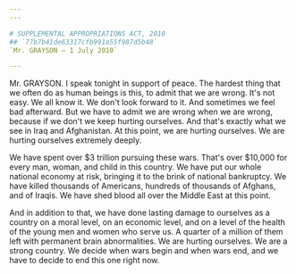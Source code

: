 ```yaml
---
---

# SUPPLEMENTAL APPROPRIATIONS ACT, 2010
## `77b7b41de63317cfb991a55f987d5b48`
`Mr. GRAYSON — 1 July 2010`

---
```



Mr. GRAYSON. I speak tonight in support of peace. The hardest thing 
that we often do as human beings is this, to admit that we are wrong. 
It's not easy. We all know it. We don't look forward to it. And 
sometimes we feel bad afterward. But we have to admit we are wrong when 
we are wrong, because if we don't we keep hurting ourselves. And that's 
exactly what we see in Iraq and Afghanistan. At this point, we are 
hurting ourselves. We are hurting ourselves extremely deeply.

We have spent over $3 trillion pursuing these wars. That's over 
$10,000 for every man, woman, and child in this country. We have put 
our whole national economy at risk, bringing it to the brink of 
national bankruptcy. We have killed thousands of Americans, hundreds of 
thousands of Afghans, and of Iraqis. We have shed blood all over the 
Middle East at this point.

And in addition to that, we have done lasting damage to ourselves as 
a country on a moral level, on an economic level, and on a level of the 
health of the young men and women who serve us. A quarter of a million 
of them left with permanent brain abnormalities. We are hurting 
ourselves. We are a strong country. We decide when wars begin and when 
wars end, and we have to decide to end this one right now.